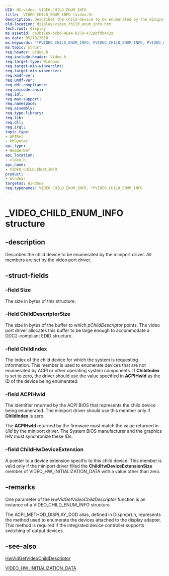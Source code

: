 ```yaml
---
UID: NS:video._VIDEO_CHILD_ENUM_INFO
title: _VIDEO_CHILD_ENUM_INFO (video.h)
description: Describes the child device to be enumerated by the miniport driver. All members are set by the video port driver.
old-location: display\video_child_enum_info.htm
tech.root: display
ms.assetid: ce3b17e9-bcbd-46a4-b379-472abfdb4c2a
ms.date: 05/10/2018
ms.keywords: "*PVIDEO_CHILD_ENUM_INFO, PVIDEO_CHILD_ENUM_INFO, PVIDEO_CHILD_ENUM_INFO structure pointer [Display Devices], VIDEO_CHILD_ENUM_INFO, VIDEO_CHILD_ENUM_INFO structure [Display Devices], Video_Structs_13176852-07dc-4b7e-9e3a-c9ed9c2a3879.xml, _VIDEO_CHILD_ENUM_INFO, display.video_child_enum_info, video/PVIDEO_CHILD_ENUM_INFO, video/VIDEO_CHILD_ENUM_INFO"
ms.topic: struct
req.header: video.h
req.include-header: Video.h
req.target-type: Windows
req.target-min-winverclnt: 
req.target-min-winversvr: 
req.kmdf-ver: 
req.umdf-ver: 
req.ddi-compliance: 
req.unicode-ansi: 
req.idl: 
req.max-support: 
req.namespace: 
req.assembly: 
req.type-library: 
req.lib: 
req.dll: 
req.irql: 
topic_type:
- APIRef
- kbSyntax
api_type:
- HeaderDef
api_location:
- video.h
api_name:
- VIDEO_CHILD_ENUM_INFO
product:
- Windows
targetos: Windows
req.typenames: VIDEO_CHILD_ENUM_INFO, *PVIDEO_CHILD_ENUM_INFO
---
```


# _VIDEO_CHILD_ENUM_INFO structure


## -description


Describes the child device to be enumerated by the miniport driver. All members are set by the video port driver.


## -struct-fields




### -field Size

The size in bytes of this structure.


### -field ChildDescriptorSize

The size in bytes of the buffer to which <i>pChildDescriptor</i> points. The video port driver allocates this buffer to be large enough to accommodate a DDC2-compliant EDID structure.


### -field ChildIndex

The index of the child device for which the system is requesting information. This member is used to enumerate devices that are not enumerated by ACPI or other operating system components. If <b>ChildIndex</b> is set to zero, the driver should use the value specified in <b>ACPIHwId</b> as the ID of the device being enumerated.


### -field ACPIHwId

The identifier returned by the ACPI BIOS that represents the child device being enumerated. The miniport driver should use this member only if <b>ChildIndex</b> is zero.

The <b>ACPIHwId</b> returned by the firmware must match the value returned in <i>UId</i> by the miniport driver. The System BIOS manufacturer and the graphics IHV must synchronize these IDs.


### -field ChildHwDeviceExtension

A pointer to a device extension specific to this child device. This member is valid only if the miniport driver filled the <b>ChildHwDeviceExtensionSize</b> member of VIDEO_HW_INITIALIZATION_DATA with a value other than zero.


## -remarks



One parameter of the <i>HwVidGetVideoChildDescriptor</i> function is an instance of a VIDEO_CHILD_ENUM_INFO structure. 

The ACPI_METHOD_DISPLAY_DOD alias, defined in Dispmprt.h, represents the method used to enumerate the devices attached to the display adapter. This method is required if the integrated device controller supports switching of output devices.




## -see-also




<a href="https://msdn.microsoft.com/175030c1-95d9-4a3b-976c-16e04852cb91">HwVidGetVideoChildDescriptor</a>



<a href="https://msdn.microsoft.com/library/windows/hardware/ff570505">VIDEO_HW_INITIALIZATION_DATA</a>
 

 

